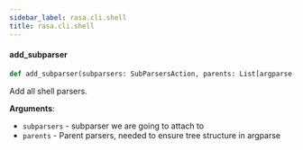 ```yaml
---
sidebar_label: rasa.cli.shell
title: rasa.cli.shell
---
```

#### add\_subparser

```python
def add_subparser(subparsers: SubParsersAction, parents: List[argparse.ArgumentParser]) -> None
```

Add all shell parsers.

**Arguments**:

- `subparsers` - subparser we are going to attach to
- `parents` - Parent parsers, needed to ensure tree structure in argparse

